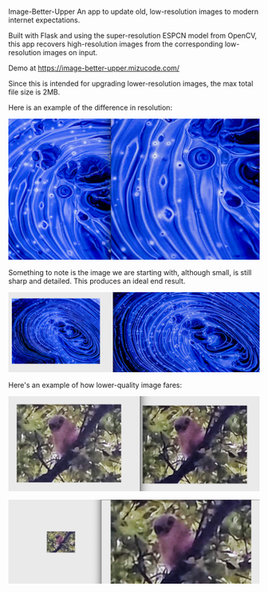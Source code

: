 Image-Better-Upper
An app to update old, low-resolution images to modern internet expectations.

Built with Flask and using the super-resolution ESPCN model from OpenCV, this app recovers high-resolution images from the corresponding low-resolution images on input.

Demo at https://image-better-upper.mizucode.com/

Since this is intended for upgrading lower-resolution images, the max total file size is 2MB.

Here is an example of the difference in resolution:

![](readme_photos/res_test_1A.png)

Something to note is the image we are starting with, although small, is still sharp and detailed. This produces an ideal end result.

![](readme_photos/res_test_1B.png)

Here's an example of how lower-quality image fares:

![](readme_photos/res_test_2A.png)

![](readme_photos/res_test_2B.png)
